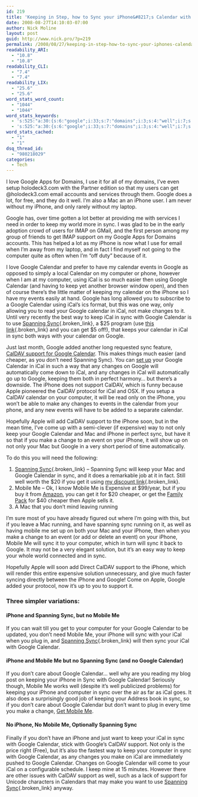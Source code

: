 ```yaml
---
id: 219
title: 'Keeping in Step, how to Sync your iPhone&#8217;s Calendar with Google Calendar'
date: 2008-08-27T14:10:03-07:00
author: Nick Moline
layout: post
guid: http://www.nick.pro/?p=219
permalink: /2008/08/27/keeping-in-step-how-to-sync-your-iphones-calendar-with-google-calendar/
readability_ARI:
  - "10.8"
  - "10.8"
readability_CLI:
  - "7.4"
  - "7.4"
readability_LIX:
  - "25.6"
  - "25.6"
word_stats_word_count:
  - "1044"
  - "1044"
word_stats_keywords:
  - 's:525:"a:30:{s:6:"google";i:33;s:7:"domains";i:3;s:4:"well";i:7;s:6:"iphone";i:20;s:4:"time";i:4;s:4:"need";i:4;s:4:"keep";i:9;s:4:"sync";i:26;s:7:"support";i:9;s:8:"computer";i:8;s:8:"calendar";i:27;s:6:"events";i:4;s:5:"using";i:4;s:4:"ical";i:14;s:7:"keeping";i:5;s:4:"make";i:7;s:7:"changes";i:6;s:8:"spanning";i:10;s:5:"added";i:3;s:6:"caldav";i:8;s:7:"cheaper";i:3;s:13:"automatically";i:3;s:4:"come";i:4;s:5:"apple";i:5;s:9:"expensive";i:3;s:6:"change";i:3;s:5:"event";i:3;s:6:"mobile";i:10;s:7:"running";i:3;s:4:"want";i:3;}";'
  - 's:525:"a:30:{s:6:"google";i:33;s:7:"domains";i:3;s:4:"well";i:7;s:6:"iphone";i:20;s:4:"time";i:4;s:4:"need";i:4;s:4:"keep";i:9;s:4:"sync";i:26;s:7:"support";i:9;s:8:"computer";i:8;s:8:"calendar";i:27;s:6:"events";i:4;s:5:"using";i:4;s:4:"ical";i:14;s:7:"keeping";i:5;s:4:"make";i:7;s:7:"changes";i:6;s:8:"spanning";i:10;s:5:"added";i:3;s:6:"caldav";i:8;s:7:"cheaper";i:3;s:13:"automatically";i:3;s:4:"come";i:4;s:5:"apple";i:5;s:9:"expensive";i:3;s:6:"change";i:3;s:5:"event";i:3;s:6:"mobile";i:10;s:7:"running";i:3;s:4:"want";i:3;}";'
word_stats_cached:
  - "1"
  - "1"
dsq_thread_id:
  - "980218029"
categories:
  - Tech
---
```

I love Google Apps for Domains, I use it for all of my domains, I&#8217;ve even setup holodeck3.com with the Partner edition so that my users can get @holodeck3.com email accounts and services through them. Google does a lot, for free, and they do it well. I&#8217;m also a Mac an an iPhone user. I am never without my iPhone, and only rarely without my laptop.

Google has, over time gotten a lot better at providing me with services I need in order to keep my world more in sync. I was glad to be in the early adoption crowd of users for IMAP on GMail, and the first person among my group of friends to get IMAP support on my Google Apps for Domains accounts. This has helped a lot as my iPhone is now what I use for email when I&#8217;m away from my laptop, and in fact I find myself not going to the computer quite as often when I&#8217;m &#8220;off duty&#8221; because of it.

I love Google Calendar and prefer to have my calendar events in Google as opposed to simply a local Calendar on my computer or phone, however when I am at my computer, using iCal is so much easier then using Google Calendar (and having to keep yet another browser window open), and then of course there&#8217;s the little matter of keeping my calendar on the iPhone so I have my events easily at hand. Google has long allowed you to subscribe to a Google Calendar using iCal&#8217;s ics format, but this was one way, only allowing you to read your Google calendar in iCal, not make changes to it. Until very recently the best way to keep iCal in sync with Google Calendar is to use [Spanning Sync](http://spanningsync.com/?r=H3EFCF){.broken_link}, a $25 program (use [this link](http://spanningsync.com/?r=H3EFCF){.broken_link} and you can get $5 off!), that keeps your calendar in iCal in sync both ways with your calendar on Google.  
<!--more-->

  
Just last month, Google added another long requested sync feature, [CalDAV support for Google Calendar](http://www.tuaw.com/2008/07/28/caldav-support-comes-to-google-calendar/). This makes things much easier (and cheaper, as you don&#8217;t need Spanning Sync). You can [set up](http://www.google.com/support/calendar/bin/answer.py?answer=99358) your Google Calendar in iCal in such a way that any changes on Google will automatically come down to iCal, and any changes in iCal will automatically go up to Google, keeping them both in perfect harmony&#8230; but there&#8217;s a downside. The iPhone does not support CalDAV, which is funny because Apple pioneered the CalDAV protocol for iCal and OSX. If you setup a CalDAV calendar on your computer, it will be read only on the iPhone, you won&#8217;t be able to make any changes to events in the calendar from your phone, and any new events will have to be added to a separate calendar.

Hopefully Apple will add CalDAV support to the iPhone soon, but in the mean time, I&#8217;ve come up with a semi-clever (if expensive) way to not only keep your Google Calendar and Mac and iPhone in perfect sync, but have it so that if you make a change to an event on your iPhone, it will show up on not only your Mac but Google in a very short period of time automatically.

To do this you will need the following:

  1. [Spanning Sync](http://spanningsync.com/?r=H3EFCF){.broken_link} &#8211; Spanning Sync will keep your Mac and Google Calendar in sync, and it does a remarkable job at it in fact. Still well worth the $20 if you get it using [my discount link](http://spanningsync.com/?r=H3EFCF){.broken_link}.
  2. Mobile Me &#8211; Ok, I know Mobile Me is Expensive at $99/year, but if you buy it from [Amazon](http://www.amazon.com/Apple-MB824Z-A-MobileMe/dp/B001BY45QO%3FSubscriptionId%3D1XFK01HK9NZWGPENWGG2%26tag%3Dnickdotpro-20%26linkCode%3Dxm2%26camp%3D2025%26creative%3D165953%26creativeASIN%3DB001BY45QO), you can get it for $20 cheaper, or get the [Family Pack](http://www.amazon.com/Apple-MB825Z-A-MobileMe-Family/dp/B001BY0C2U%3FSubscriptionId%3D1XFK01HK9NZWGPENWGG2%26tag%3Dnickdotpro-20%26linkCode%3Dxm2%26camp%3D2025%26creative%3D165953%26creativeASIN%3DB001BY0C2U) for $40 cheaper then Apple sells it.
  3. A Mac that you don&#8217;t mind leaving running

I&#8217;m sure most of you have already figured out where I&#8217;m going with this, but if you leave a Mac running, and have spanning sync running on it, as well as having mobile me set up on both your Mac and your iPhone, then when you make a change to an event (or add or delete an event) on your iPhone, Mobile Me will sync it to your computer, which in turn will sync it back to Google. It may not be a very elegant solution, but it&#8217;s an easy way to keep your whole world connected and in sync.

Hopefully Apple will soon add Direct CalDAV support to the iPhone, which will render this entire expensive solution unnecessary, and give much faster syncing directly between the iPhone and Google! Come on Apple, Google added your protocol, now it&#8217;s up to you to support it.

### Three simpler variations:

#### iPhone and Spanning Sync, but no Mobile Me

If you can wait till you get to your computer for your Google Calendar to be updated, you don&#8217;t need Mobile Me, your iPhone will sync with your iCal when you plug in, and [Spanning Sync](http://spanningsync.com/?r=H3EFCF){.broken_link} will then sync your iCal with Google Calendar.

#### iPhone and Mobile Me but no Spanning Sync (and no Google Calendar)

If you don&#8217;t care about Google Calendar&#8230; well why are you reading my blog post on keeping your iPhone in Sync with Google Calendar! Seriously though, Mobile Me works well (despite it&#8217;s well publicized problems) for keeping your iPhone and computer in sync over the air as far as iCal goes. It also does a surprisingly good job of keeping your Address book in sync, so if you don&#8217;t care about Google Calendar but don&#8217;t want to plug in every time you make a change, [Get Mobile Me](http://www.amazon.com/Apple-MB824Z-A-MobileMe/dp/B001BY45QO%3FSubscriptionId%3D1XFK01HK9NZWGPENWGG2%26tag%3Dnickdotpro-20%26linkCode%3Dxm2%26camp%3D2025%26creative%3D165953%26creativeASIN%3DB001BY45QO).

#### No iPhone, No Mobile Me, Optionally Spanning Sync

Finally if you don&#8217;t have an iPhone and just want to keep your iCal in sync with Google Calendar, stick with Google&#8217;s CalDAV support. Not only is the price right (Free), but it&#8217;s also the fastest way to keep your computer in sync with Google Calendar, as any changes you make on iCal are immediately pushed to Google Calendar. Changes on Google Calendar will come to your iCal on a configurable schedule. I keep mine at 15 minutes. However there are other issues with CalDAV support as well, such as a lack of support for Unicode characters in Calendars that may make you want to use [Spanning Sync](http://spanningsync.com/?r=H3EFCF){.broken_link} anyway.